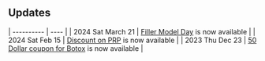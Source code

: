 ## Updates

| ---------- | ---- |
| 2024 Sat March 21 | [Filler Model Day](https://github.com/maxence-charriere/go-app/releases/tag/v9.4.0) is now available |
| 2024 Sat Feb 15 | [Discount on PRP](https://github.com/maxence-charriere/go-app/releases/tag/v9.4.0) is now available |
| 2023 Thu Dec 23 | [50 Dollar coupon for Botox](https://github.com/maxence-charriere/go-app/releases/tag/v9.3.0) is now available |

